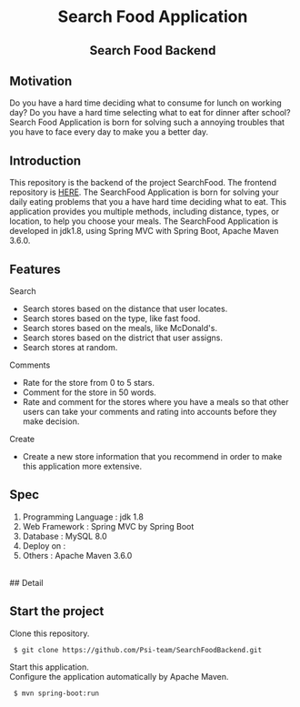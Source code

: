 # <center>Search Food Application </center>

## <center>Search Food Backend </center>

## Motivation 
Do you have a hard time deciding what to consume for lunch on working day? Do you have a hard time selecting what to eat for dinner after school?<br> Search Food Application is born for solving such a annoying troubles that you have to face every day to make you a better day. 
## Introduction 
This repository is the backend of the project SearchFood. The frontend repository is [HERE](https://github.com/Psi-team/SearchFoodFrontEnd). The SearchFood Application is born for solving your daily eating problems that you a have hard time deciding what to eat. This application provides you multiple methods, including distance, types, or location, to help you choose your meals. 
The SearchFood Application is developed in jdk1.8, using Spring MVC with Spring Boot, Apache Maven 3.6.0.<br> 

## Features 
Search 
* Search stores based on the distance that user locates. 
* Search stores based on the type, like fast food. 
* Search stores based on the meals, like McDonald's. 
* Search stores based on the district that user assigns. 
* Search stores at random.  

Comments
* Rate for the store from 0 to 5 stars. 
* Comment for the store in 50 words. 
* Rate and comment for the stores where you have a meals so that other users can take your comments and rating into accounts before they make decision. 

Create 
* Create a new store information that you recommend in order to make this application more extensive. 

## Spec 
1. Programming Language : jdk 1.8 
2. Web Framework : Spring MVC by Spring Boot 
3. Database : MySQL 8.0  
4. Deploy on : 
5. Others : Apache Maven 3.6.0 
<br> 
## Detail 

## Start the project 
Clone this repository.<br> 
```
 $ git clone https://github.com/Psi-team/SearchFoodBackend.git 
``` 
Start this application. <br>
Configure the application automatically by Apache Maven. 
```
 $ mvn spring-boot:run 
``` 

